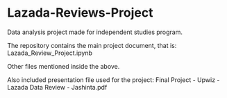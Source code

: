 # Lazada-Reviews-Project
Data analysis project made for independent studies program.

The repository contains the main project document, that is:
Lazada_Review_Project.ipynb

Other files mentioned inside the above.

Also included presentation file used for the project:
Final Project - Upwiz - Lazada Data Review - Jashinta.pdf
